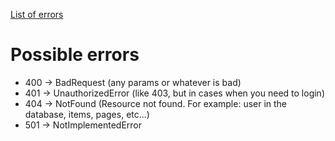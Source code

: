 
[List of errors](https://en.wikipedia.org/wiki/List_of_HTTP_status_codes#5xx_Server_error)

# Possible errors

* 400 -> BadRequest (any params or whatever is bad)
* 401 -> UnauthorizedError (like 403, but in cases when you need to login)
* 404 -> NotFound (Resource not found. For example: user in the database, items, pages, etc...)
* 501 -> NotImplementedError
